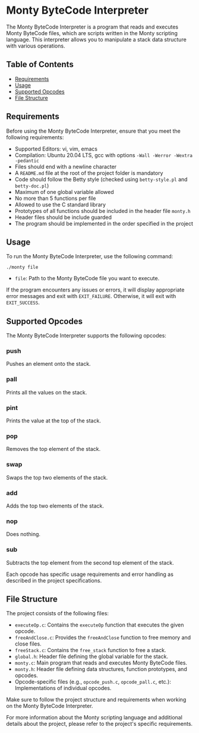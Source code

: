 # Monty ByteCode Interpreter

The Monty ByteCode Interpreter is a program that reads and executes Monty ByteCode files, which are scripts written in the Monty scripting language. This interpreter allows you to manipulate a stack data structure with various operations.

## Table of Contents

- [Requirements](#requirements)
- [Usage](#usage)
- [Supported Opcodes](#supported-opcodes)
- [File Structure](#file-structure)

## Requirements

Before using the Monty ByteCode Interpreter, ensure that you meet the following requirements:

- Supported Editors: vi, vim, emacs
- Compilation: Ubuntu 20.04 LTS, gcc with options `-Wall -Werror -Wextra -pedantic`
- Files should end with a newline character
- A `README.md` file at the root of the project folder is mandatory
- Code should follow the Betty style (checked using `betty-style.pl` and `betty-doc.pl`)
- Maximum of one global variable allowed
- No more than 5 functions per file
- Allowed to use the C standard library
- Prototypes of all functions should be included in the header file `monty.h`
- Header files should be include guarded
- The program should be implemented in the order specified in the project

## Usage

To run the Monty ByteCode Interpreter, use the following command:

`./monty file`

- `file`: Path to the Monty ByteCode file you want to execute.

If the program encounters any issues or errors, it will display appropriate error messages and exit with `EXIT_FAILURE`. Otherwise, it will exit with `EXIT_SUCCESS`.

## Supported Opcodes

The Monty ByteCode Interpreter supports the following opcodes:

### push <int>

Pushes an element onto the stack.

### pall

Prints all the values on the stack.

### pint

Prints the value at the top of the stack.

### pop

Removes the top element of the stack.

### swap

Swaps the top two elements of the stack.

### add

Adds the top two elements of the stack.

### nop

Does nothing.

### sub

Subtracts the top element from the second top element of the stack.

Each opcode has specific usage requirements and error handling as described in the project specifications.

## File Structure

The project consists of the following files:

- `executeOp.c`: Contains the `executeOp` function that executes the given opcode.
- `freeAndClose.c`: Provides the `freeAndClose` function to free memory and close files.
- `freeStack.c`: Contains the `free_stack` function to free a stack.
- `global.h`: Header file defining the global variable for the stack.
- `monty.c`: Main program that reads and executes Monty ByteCode files.
- `monty.h`: Header file defining data structures, function prototypes, and opcodes.
- Opcode-specific files (e.g., `opcode_push.c`, `opcode_pall.c`, etc.): Implementations of individual opcodes.

Make sure to follow the project structure and requirements when working on the Monty ByteCode Interpreter.

For more information about the Monty scripting language and additional details about the project, please refer to the project's specific requirements.
